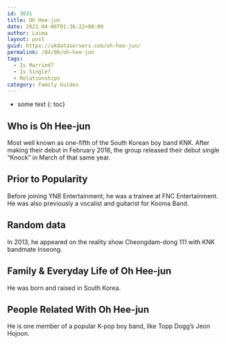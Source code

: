 ```yaml
---
id: 3031
title: Oh Hee-jun
date: 2021-04-06T01:36:22+00:00
author: Laima
layout: post
guid: https://ukdataservers.com/oh-hee-jun/
permalink: /04/06/oh-hee-jun
tags:
  - Is Married?
  - Is Single?
  - Relationships
category: Family Guides
---
```


* some text
{: toc}


## Who is Oh Hee-jun
                  
                  
                  
Most well known as one-fifth of the South Korean boy band KNK. After making their debut in February 2016, the group released their debut single &#8220;Knock&#8221; in March of that same year.
                  
              
            
              
            
                
                
                
## Prior to Popularity
                  
                  
                  
Before joining YNB Entertainment, he was a trainee at FNC Entertainment. He was also previously a vocalist and guitarist for Kooma Band.
                  
              
            
              
            
                
                
                
## Random data
                  
                  
                  
In 2013, he appeared on the reality show Cheongdam-dong 111 with KNK bandmate Inseong.
                  
              
            
              
            
                
                
                
## Family & Everyday Life of Oh Hee-jun
                  
                  
                  
He was born and raised in South Korea.
                  
              
            
              
            
                
                
                
## People Related With Oh Hee-jun
                  
                  
                  
He is one member of a popular K-pop boy band, like Topp Dogg&#8217;s Jeon Hojoon.
                  
              
            
              
            
                
              
            
              
              
            
            
              
            
          
          
          